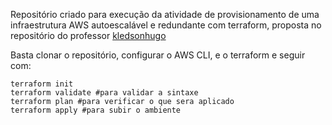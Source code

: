 Repositório criado para execução da atividade de provisionamento de uma infraestrutura AWS autoescalável e redundante com terraform, proposta no repositório do professor [kledsonhugo](https://github.com/kledsonhugo/iac/tree/master/checkpoint-02)

Basta clonar o repositório, configurar o AWS CLI, e o terraform e seguir com:
```
terraform init 
terraform validate #para validar a sintaxe
terraform plan #para verificar o que sera aplicado
terraform apply #para subir o ambiente
```
